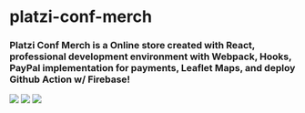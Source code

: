 # platzi-conf-merch

<h3> Platzi Conf Merch is a Online store created with React, professional development environment with Webpack, Hooks, PayPal implementation for payments, Leaflet Maps, and deploy Github Action w/ Firebase! </h3>

<img src="https://i.postimg.cc/xTmTHmCD/Captura-de-pantalla-2022-10-31-102707.png" />

<img src="https://i.postimg.cc/GpLcZSjd/Captura-de-pantalla-2022-10-31-102738.png" />

<img src="https://i.postimg.cc/Sx7S1pCg/Captura-de-pantalla-2022-10-31-102816.png" />

